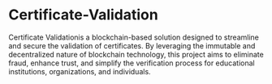 # Certificate-Validation
Certificate Validationis a blockchain-based solution designed to streamline and secure the validation of certificates. By leveraging the immutable and decentralized nature of blockchain technology, this project aims to eliminate fraud, enhance trust, and simplify the verification process for educational institutions, organizations, and individuals.
